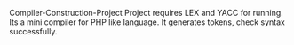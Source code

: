 Compiler-Construction-Project
Project requires LEX and YACC for running. Its a mini compiler for PHP like language. It generates tokens, check syntax successfully.
